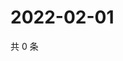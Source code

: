 # 2022-02-01

共 0 条

<!-- BEGIN WEIBO -->
<!-- 最后更新时间 Tue Feb 01 2022 10:26:00 GMT+0800 (China Standard Time) -->

<!-- END WEIBO -->

